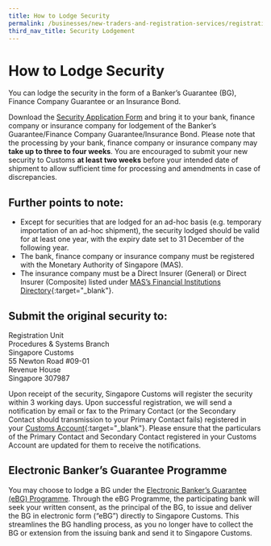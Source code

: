 ```yaml
---
title: How to Lodge Security
permalink: /businesses/new-traders-and-registration-services/registration-services/security-lodgement/how-to-lodge-security
third_nav_title: Security Lodgement
---
```


# How to Lodge Security 

You can lodge the security in the form of a Banker’s Guarantee (BG), Finance Company Guarantee or an Insurance Bond.

Download the [Security Application Form](/eservices/customs-forms-and-service-links) and bring it to your bank, finance company or insurance company for lodgement of the Banker’s Guarantee/Finance Company Guarantee/Insurance Bond. Please note that the processing by your bank, finance company or insurance company may **take up to three to four weeks**. You are encouraged to submit your new security to Customs **at least two weeks** before your intended date of shipment to allow sufficient time for processing and amendments in case of discrepancies.

## Further points to note:

-   Except for securities that are lodged for an ad-hoc basis (e.g. temporary importation of an ad-hoc shipment), the security lodged should be valid for at least one year, with the expiry date set to 31 December of the following year.
-   The bank, finance company or insurance company must be registered with the Monetary Authority of Singapore (MAS).
-   The insurance company must be a Direct Insurer (General) or Direct Insurer (Composite) listed under [MAS’s Financial Institutions Directory](https://eservices.mas.gov.sg/fid){:target="_blank"}.


## Submit the original security to:

Registration Unit <br>
Procedures & Systems Branch  
Singapore Customs  
55 Newton Road #09-01  
Revenue House  
Singapore 307987

Upon receipt of the security, Singapore Customs will register the security within 3 working days. Upon successful registration, we will send a notification by email or fax to the Primary Contact (or the Secondary Contact should transmission to your Primary Contact fails) registered in your  [Customs Account](https://www.tradenet.gov.sg/TN41EFORM/tds/sp/splogin.do?action=init_acct){:target="_blank"}. Please ensure that the particulars of the Primary Contact and Secondary Contact registered in your Customs Account are updated for them to receive the notifications.

## Electronic Banker’s Guarantee Programme
You may choose to lodge a BG under the [Electronic Banker’s Guarantee (eBG) Programme](/businesses/new-traders-and-registration-services/registration-services/security-lodgement/Electronic-bankers-guarantee-programme). Through the eBG Programme, the participating bank will seek your written consent, as the principal of the BG, to issue and deliver the BG in electronic form (“eBG”) directly to Singapore Customs.  This streamlines the BG handling process, as you no longer have to collect the BG or extension from the issuing bank and send it to Singapore Customs.

